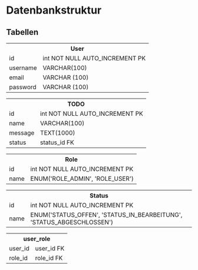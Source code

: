 # Datenbankstruktur

## Tabellen

 <table>
  <tr>
    <th colspan="2">User</th>
  </tr>
  <tr>
    <td>id</td>
    <td>int NOT NULL AUTO_INCREMENT PK</td>
  </tr>
  <tr>
    <td>username</td>
    <td>VARCHAR(100)</td>
  </tr>
  <tr>
    <td>email</td>
    <td>VARCHAR (100)</td>
  </tr>
  <tr>
    <td>password</td>
    <td>VARCHAR (100)</td>
  </tr>
</table> 

<table>
  <tr>
    <th colspan="2">TODO</th>
  </tr>
  <tr>
    <td>id</td>
    <td>int NOT NULL AUTO_INCREMENT PK</td>
  </tr>
  <tr>
    <td>name</td>
    <td>VARCHAR(100)</td>
  </tr>
  <tr>
    <td>message</td>
    <td>TEXT(1000)</td>
  </tr>
  <tr>
    <td>status</td>
    <td>status_id FK</td>
  </tr>
</table> 

<table>
  <tr>
    <th colspan="2">Role</th>
  </tr>
  <tr>
    <td>id</td>
    <td>int NOT NULL AUTO_INCREMENT PK</td>
  </tr>
  <tr>
    <td>name</td>
    <td>ENUM('ROLE_ADMIN', 'ROLE_USER')</td>
  </tr>
  <tr>
</table> 

<table>
  <tr>
    <th colspan="2">Status</th>
  </tr>
  <tr>
    <td>id</td>
    <td>int NOT NULL AUTO_INCREMENT PK</td>
  </tr>
  <tr>
    <td>name</td>
    <td>ENUM('STATUS_OFFEN', 'STATUS_IN_BEARBEITUNG', 'STATUS_ABGESCHLOSSEN')</td>
  </tr>
  <tr>
</table>

<table>
  <tr>
    <th colspan="2">user_role</th>
  </tr>
  <tr>
    <td>user_id</td>
    <td>user_id FK</td>
  </tr>
  <tr>
    <td>role_id</td>
    <td>role_id FK</td>
  </tr>
  <tr>
</table> 



